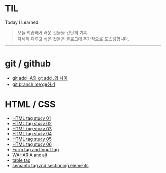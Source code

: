 # TIL
Today I Learned
> 오늘 학습해서 배운 것들을 간단히 기록.  
> 자세히 다루고 싶은 것들은 블로그에 추가적으로 포스팅합니다.
---
# git / github
- [git add -A와 git add .의 차이](https://github.com/sukyungdev/TIL/blob/main/git_add.md)
- [git branch merge하기](https://github.com/sukyungdev/TIL/blob/main/git_branch_merge.md)

# HTML / CSS
- [HTML tag study 01](https://github.com/sukyungdev/TIL/blob/main/html_tag_220124.md)
- [HTML tag study 02](https://github.com/sukyungdev/TIL/blob/main/html_tag_220129.md)
- [HTML tag study 03](https://github.com/sukyungdev/TIL/blob/main/html_tag_220130.md)
- [HTML tag study 04](https://github.com/sukyungdev/TIL/blob/main/html_tag_4.md)
- [HTML tag study 05](https://github.com/sukyungdev/TIL/blob/main/html_tag_5.md)
- [HTML tag study 06](https://github.com/sukyungdev/TIL/blob/main/html_tag_6.md)
- [Form tag and Input tag](https://github.com/sukyungdev/TIL/blob/main/form_and_input.md)
- [WAI-ARIA and alt](https://github.com/sukyungdev/TIL/blob/main/WAI-ARIA%20and%20alt.md)
- [table tag](https://github.com/sukyungdev/TIL/blob/main/table%20tag.md)
- [semantc tag and sectioning elements](https://github.com/sukyungdev/TIL/blob/main/semantic%20tag%20and%20sectioning%20elements.md)
